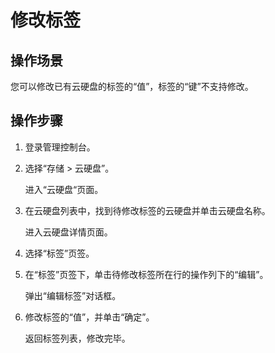 # 修改标签<a name="ZH-CN_TOPIC_0077504335"></a>

## 操作场景<a name="section6439903622216"></a>

您可以修改已有云硬盘的标签的“值”，标签的“键”不支持修改。

## 操作步骤<a name="section24415573222113"></a>

1.  登录管理控制台。
2.  选择“存储 \> 云硬盘”。

    进入“云硬盘“页面。

3.  在云硬盘列表中，找到待修改标签的云硬盘并单击云硬盘名称。

    进入云硬盘详情页面。

4.  选择“标签”页签。
5.  在“标签”页签下，单击待修改标签所在行的操作列下的“编辑”。

    弹出“编辑标签”对话框。

6.  修改标签的“值”，并单击“确定”。

    返回标签列表，修改完毕。


